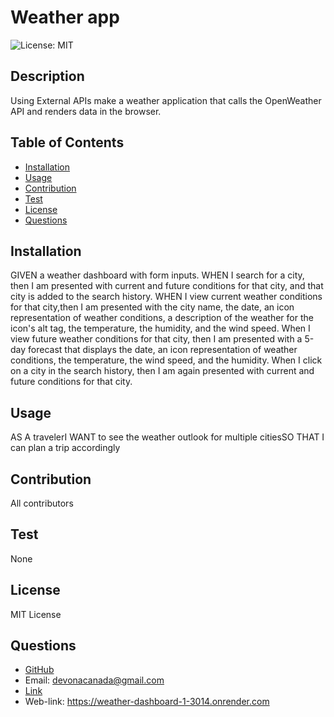 
# Weather app
  ![License: MIT](https://img.shields.io/badge/License-MIT-yellow.svg)
  ## Description
  Using External APIs make a weather application that calls the OpenWeather API and renders data in the browser.
  ## Table of Contents
  - [Installation](#installation)
  - [Usage](#usage)
  - [Contribution](#contribution)
  - [Test](#test)
  - [License](#license)
  - [Questions](#questions)
  ## Installation
  GIVEN a weather dashboard with form inputs. WHEN I search for a city, then I am presented with current and future conditions for that city, and that city is added to the search history. WHEN I view current weather conditions for that city,then I am presented with the city name, the date, an icon representation of weather conditions, a description of the weather for the icon's alt tag, the temperature, the humidity, and the wind speed. When I view future weather conditions for that city, then I am presented with a 5-day forecast that displays the date, an icon representation of weather conditions, the temperature, the wind speed, and the humidity. When I click on a city in the search history, then I am again presented with current and future conditions for that city.
  ## Usage
  AS A travelerI WANT to see the weather outlook for multiple citiesSO THAT I can plan a trip accordingly
  ## Contribution
  All contributors
  ## Test
  None
  ## License
  MIT License
  ## Questions
  - [GitHub](TivonaDe)
  - Email: devonacanada@gmail.com
  - [Link]( https://github.com/TivonaDe/Weather-Dashboard.git)
  - Web-link: https://weather-dashboard-1-3014.onrender.com


